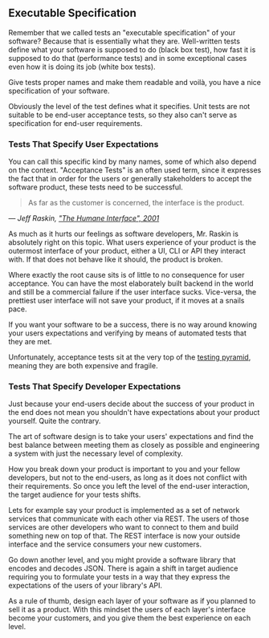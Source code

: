 ## Executable Specification

Remember that we called tests an "executable specification" of your software? Because that is essentially what they are. Well-written tests define what your software is supposed to do (black box test), how fast it is supposed to do that (performance tests) and in some exceptional cases even how it is doing its job (white box tests).

Give tests proper names and make them readable and voilà, you have a nice specification of your software.

Obviously the level of the test defines what it specifies. Unit tests are not suitable to be end-user acceptance tests, so they also can't serve as specification for end-user requirements.

### Tests That Specify User Expectations

You can call this specific kind by many names, some of which also depend on the context. "Acceptance Tests" is an often used term, since it expresses the fact that in order for the users or generally stakeholders to accept the software product, these tests need to be successful.

> As far as the customer is concerned, the interface is the product.

*&mdash; Jeff Raskin, ["The Humane Interface", 2001](https://en.wikiquote.org/wiki/Jef_Raskin#The_Humane_Interface_(2001))*

As much as it hurts our feelings as software developers, Mr. Raskin is absolutely right on this topic. What users experience of your product is the outermost interface of your product, either a UI, CLI or API they interact with. If that does not behave like it should, the product is broken.

Where exactly the root cause sits is of little to no consequence for user acceptance. You can have the most elaborately built backend in the world and still be a commercial failure if the user interface sucks. Vice-versa, the prettiest user interface will not save your product, if it moves at a snails pace.

If you want your software to be a success, there is no way around knowing your users expectations and verifying by means of automated tests that they are met.

Unfortunately, acceptance tests sit at the very top of the [testing pyramid](../testing_pyramid.md), meaning they are both expensive and fragile.

### Tests That Specify Developer Expectations

Just because your end-users decide about the success of your product in the end does not mean you shouldn't have expectations about your product yourself. Quite the contrary.

The art of software design is to take your users' expectations and find the best balance between meeting them as closely as possible and engineering a system with just the necessary level of complexity.

How you break down your product is important to you and your fellow developers, but not to the end-users, as long as it does not conflict with their requirements. So once you left the level of the end-user interaction, the target audience for your tests shifts.

Lets for example say your product is implemented as a set of network services that communicate with each other via REST. The users of those services are other developers who want to connect to them and build something new on top of that. The REST interface is now your outside interface and the service consumers your new customers.

Go down another level, and you might provide a software library that encodes and decodes JSON. There is again a shift in target audience requiring you to formulate your tests in a way that they express the expectations of the users of your library's API.

As a rule of thumb, design each layer of your software as if you planned to sell it as a product. With this mindset the users of each layer's interface become your customers, and you give them the best experience on each level. 